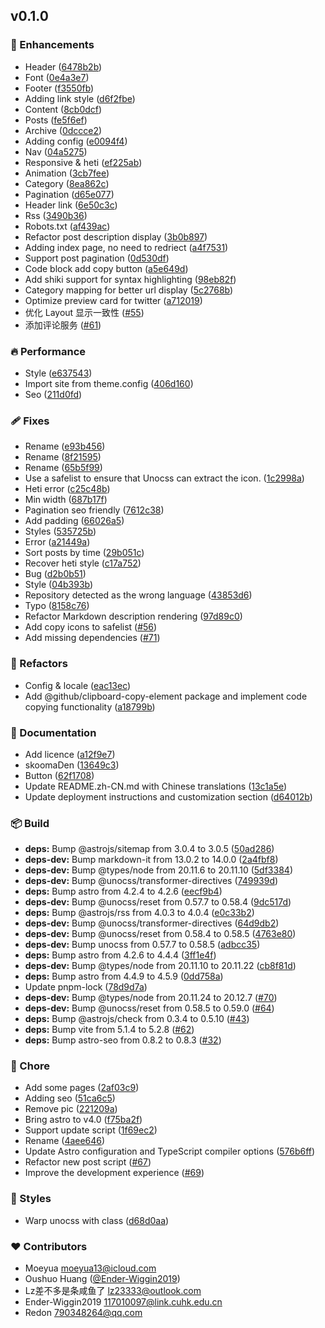 
## v0.1.0


### 🚀 Enhancements

- Header ([6478b2b](https://github.com/moeyua/astro-theme-skoomaDen/commit/6478b2b))
- Font ([0e4a3e7](https://github.com/moeyua/astro-theme-skoomaDen/commit/0e4a3e7))
- Footer ([f3550fb](https://github.com/moeyua/astro-theme-skoomaDen/commit/f3550fb))
- Adding link style ([d6f2fbe](https://github.com/moeyua/astro-theme-skoomaDen/commit/d6f2fbe))
- Content ([8cb0dcf](https://github.com/moeyua/astro-theme-skoomaDen/commit/8cb0dcf))
- Posts ([fe5f6ef](https://github.com/moeyua/astro-theme-skoomaDen/commit/fe5f6ef))
- Archive ([0dccce2](https://github.com/moeyua/astro-theme-skoomaDen/commit/0dccce2))
- Adding config ([e0094f4](https://github.com/moeyua/astro-theme-skoomaDen/commit/e0094f4))
- Nav ([04a5275](https://github.com/moeyua/astro-theme-skoomaDen/commit/04a5275))
- Responsive & heti ([ef225ab](https://github.com/moeyua/astro-theme-skoomaDen/commit/ef225ab))
- Animation ([3cb7fee](https://github.com/moeyua/astro-theme-skoomaDen/commit/3cb7fee))
- Category ([8ea862c](https://github.com/moeyua/astro-theme-skoomaDen/commit/8ea862c))
- Pagination ([d65e077](https://github.com/moeyua/astro-theme-skoomaDen/commit/d65e077))
- Header link ([6e50c3c](https://github.com/moeyua/astro-theme-skoomaDen/commit/6e50c3c))
- Rss ([3490b36](https://github.com/moeyua/astro-theme-skoomaDen/commit/3490b36))
- Robots.txt ([af439ac](https://github.com/moeyua/astro-theme-skoomaDen/commit/af439ac))
- Refactor post description display ([3b0b897](https://github.com/moeyua/astro-theme-skoomaDen/commit/3b0b897))
- Adding index page, no need to redriect ([a4f7531](https://github.com/moeyua/astro-theme-skoomaDen/commit/a4f7531))
- Support post pagination ([0d530df](https://github.com/moeyua/astro-theme-skoomaDen/commit/0d530df))
- Code block add copy button ([a5e649d](https://github.com/moeyua/astro-theme-skoomaDen/commit/a5e649d))
- Add shiki support  for syntax highlighting ([98eb82f](https://github.com/moeyua/astro-theme-skoomaDen/commit/98eb82f))
- Category mapping for better url display ([5c2768b](https://github.com/moeyua/astro-theme-skoomaDen/commit/5c2768b))
- Optimize preview card for twitter ([a712019](https://github.com/moeyua/astro-theme-skoomaDen/commit/a712019))
- 优化 Layout 显示一致性 ([#55](https://github.com/moeyua/astro-theme-skoomaDen/pull/55))
- 添加评论服务 ([#61](https://github.com/moeyua/astro-theme-skoomaDen/pull/61))

### 🔥 Performance

- Style ([e637543](https://github.com/moeyua/astro-theme-skoomaDen/commit/e637543))
- Import site from theme.config ([406d160](https://github.com/moeyua/astro-theme-skoomaDen/commit/406d160))
- Seo ([211d0fd](https://github.com/moeyua/astro-theme-skoomaDen/commit/211d0fd))

### 🩹 Fixes

- Rename ([e93b456](https://github.com/moeyua/astro-theme-skoomaDen/commit/e93b456))
- Rename ([8f21595](https://github.com/moeyua/astro-theme-skoomaDen/commit/8f21595))
- Rename ([65b5f99](https://github.com/moeyua/astro-theme-skoomaDen/commit/65b5f99))
- Use a safelist to ensure that Unocss can extract the icon. ([1c2998a](https://github.com/moeyua/astro-theme-skoomaDen/commit/1c2998a))
- Heti error ([c25c48b](https://github.com/moeyua/astro-theme-skoomaDen/commit/c25c48b))
- Min width ([687b17f](https://github.com/moeyua/astro-theme-skoomaDen/commit/687b17f))
- Pagination seo friendly ([7612c38](https://github.com/moeyua/astro-theme-skoomaDen/commit/7612c38))
- Add padding ([66026a5](https://github.com/moeyua/astro-theme-skoomaDen/commit/66026a5))
- Styles ([535725b](https://github.com/moeyua/astro-theme-skoomaDen/commit/535725b))
- Error ([a21449a](https://github.com/moeyua/astro-theme-skoomaDen/commit/a21449a))
- Sort posts by time ([29b051c](https://github.com/moeyua/astro-theme-skoomaDen/commit/29b051c))
- Recover heti style ([c17a752](https://github.com/moeyua/astro-theme-skoomaDen/commit/c17a752))
- Bug ([d2b0b51](https://github.com/moeyua/astro-theme-skoomaDen/commit/d2b0b51))
- Style ([04b393b](https://github.com/moeyua/astro-theme-skoomaDen/commit/04b393b))
- Repository detected as the wrong language ([43853d6](https://github.com/moeyua/astro-theme-skoomaDen/commit/43853d6))
- Typo ([8158c76](https://github.com/moeyua/astro-theme-skoomaDen/commit/8158c76))
- Refactor Markdown description rendering ([97d89c0](https://github.com/moeyua/astro-theme-skoomaDen/commit/97d89c0))
- Add copy icons to safelist ([#56](https://github.com/moeyua/astro-theme-skoomaDen/pull/56))
- Add missing dependencies ([#71](https://github.com/moeyua/astro-theme-skoomaDen/pull/71))

### 💅 Refactors

- Config & locale ([eac13ec](https://github.com/moeyua/astro-theme-skoomaDen/commit/eac13ec))
- Add @github/clipboard-copy-element package and implement code copying functionality ([a18799b](https://github.com/moeyua/astro-theme-skoomaDen/commit/a18799b))

### 📖 Documentation

- Add licence ([a12f9e7](https://github.com/moeyua/astro-theme-skoomaDen/commit/a12f9e7))
- skoomaDen ([13649c3](https://github.com/moeyua/astro-theme-skoomaDen/commit/13649c3))
- Button ([62f1708](https://github.com/moeyua/astro-theme-skoomaDen/commit/62f1708))
- Update README.zh-CN.md with Chinese translations ([13c1a5e](https://github.com/moeyua/astro-theme-skoomaDen/commit/13c1a5e))
- Update deployment instructions and customization section ([d64012b](https://github.com/moeyua/astro-theme-skoomaDen/commit/d64012b))

### 📦 Build

- **deps:** Bump @astrojs/sitemap from 3.0.4 to 3.0.5 ([50ad286](https://github.com/moeyua/astro-theme-skoomaDen/commit/50ad286))
- **deps-dev:** Bump markdown-it from 13.0.2 to 14.0.0 ([2a4fbf8](https://github.com/moeyua/astro-theme-skoomaDen/commit/2a4fbf8))
- **deps-dev:** Bump @types/node from 20.11.6 to 20.11.10 ([5df3384](https://github.com/moeyua/astro-theme-skoomaDen/commit/5df3384))
- **deps-dev:** Bump @unocss/transformer-directives ([749939d](https://github.com/moeyua/astro-theme-skoomaDen/commit/749939d))
- **deps:** Bump astro from 4.2.4 to 4.2.6 ([eecf9b4](https://github.com/moeyua/astro-theme-skoomaDen/commit/eecf9b4))
- **deps-dev:** Bump @unocss/reset from 0.57.7 to 0.58.4 ([9dc517d](https://github.com/moeyua/astro-theme-skoomaDen/commit/9dc517d))
- **deps:** Bump @astrojs/rss from 4.0.3 to 4.0.4 ([e0c33b2](https://github.com/moeyua/astro-theme-skoomaDen/commit/e0c33b2))
- **deps-dev:** Bump @unocss/transformer-directives ([64d9db2](https://github.com/moeyua/astro-theme-skoomaDen/commit/64d9db2))
- **deps-dev:** Bump @unocss/reset from 0.58.4 to 0.58.5 ([4763e80](https://github.com/moeyua/astro-theme-skoomaDen/commit/4763e80))
- **deps-dev:** Bump unocss from 0.57.7 to 0.58.5 ([adbcc35](https://github.com/moeyua/astro-theme-skoomaDen/commit/adbcc35))
- **deps:** Bump astro from 4.2.6 to 4.4.4 ([3ff1e4f](https://github.com/moeyua/astro-theme-skoomaDen/commit/3ff1e4f))
- **deps-dev:** Bump @types/node from 20.11.10 to 20.11.22 ([cb8f81d](https://github.com/moeyua/astro-theme-skoomaDen/commit/cb8f81d))
- **deps:** Bump astro from 4.4.9 to 4.5.9 ([0dd758a](https://github.com/moeyua/astro-theme-skoomaDen/commit/0dd758a))
- Update pnpm-lock ([78d9d7a](https://github.com/moeyua/astro-theme-skoomaDen/commit/78d9d7a))
- **deps-dev:** Bump @types/node from 20.11.24 to 20.12.7 ([#70](https://github.com/moeyua/astro-theme-skoomaDen/pull/70))
- **deps-dev:** Bump @unocss/reset from 0.58.5 to 0.59.0 ([#64](https://github.com/moeyua/astro-theme-skoomaDen/pull/64))
- **deps:** Bump @astrojs/check from 0.3.4 to 0.5.10 ([#43](https://github.com/moeyua/astro-theme-skoomaDen/pull/43))
- **deps:** Bump vite from 5.1.4 to 5.2.8 ([#62](https://github.com/moeyua/astro-theme-skoomaDen/pull/62))
- **deps:** Bump astro-seo from 0.8.2 to 0.8.3 ([#32](https://github.com/moeyua/astro-theme-skoomaDen/pull/32))

### 🏡 Chore

- Add some pages ([2af03c9](https://github.com/moeyua/astro-theme-skoomaDen/commit/2af03c9))
- Adding seo ([51ca6c5](https://github.com/moeyua/astro-theme-skoomaDen/commit/51ca6c5))
- Remove pic ([221209a](https://github.com/moeyua/astro-theme-skoomaDen/commit/221209a))
- Bring astro to v4.0 ([f75ba2f](https://github.com/moeyua/astro-theme-skoomaDen/commit/f75ba2f))
- Support update script ([1f69ec2](https://github.com/moeyua/astro-theme-skoomaDen/commit/1f69ec2))
- Rename ([4aee646](https://github.com/moeyua/astro-theme-skoomaDen/commit/4aee646))
- Update Astro configuration and TypeScript compiler options ([576b6ff](https://github.com/moeyua/astro-theme-skoomaDen/commit/576b6ff))
- Refactor new post script ([#67](https://github.com/moeyua/astro-theme-skoomaDen/pull/67))
- Improve the development experience ([#69](https://github.com/moeyua/astro-theme-skoomaDen/pull/69))

### 🎨 Styles

- Warp unocss with class ([d68d0aa](https://github.com/moeyua/astro-theme-skoomaDen/commit/d68d0aa))

### ❤️ Contributors

- Moeyua <moeyua13@icloud.com>
- Oushuo Huang ([@Ender-Wiggin2019](http://github.com/Ender-Wiggin2019))
- Lz差不多是条咸鱼了 <lz23333@outlook.com>
- Ender-Wiggin2019 <117010097@link.cuhk.edu.cn>
- Redon <790348264@qq.com>


